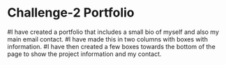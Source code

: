 # Challenge-2 Portfolio
#I have created a portfolio that includes a small bio of myself and also my main email contact.
#I have made this in two columns with boxes with information.
#I have then created a few boxes towards the bottom of the page to show the project information and my contact.
